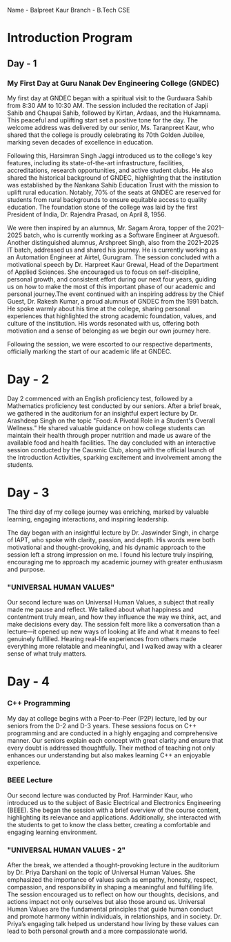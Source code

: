 Name - Balpreet Kaur
Branch - B.Tech CSE

# Introduction Program


## Day - 1

### My First Day at Guru Nanak Dev Engineering College (GNDEC) 
My first day at GNDEC began with a spiritual visit to the Gurdwara Sahib from 8:30 AM to 10:30 AM. The session included the recitation of Japji Sahib and Chaupai Sahib, followed by Kirtan, Ardaas, and the Hukamnama. This peaceful and uplifting start set a positive tone for the day.
The welcome address was delivered by our senior, Ms. Taranpreet Kaur, who shared that the college is proudly celebrating its 70th Golden Jubilee, marking seven decades of excellence in education.

Following this, Harsimran Singh Jaggi introduced us to the college's key features, including its state-of-the-art infrastructure, facilities, accreditations, research opportunities, and active student clubs. He also shared the historical background of GNDEC, highlighting that the institution was established by the Nankana Sahib Education Trust with the mission to uplift rural education. Notably, 70% of the seats at GNDEC are reserved for students from rural backgrounds to ensure equitable access to quality education. The foundation stone of the college was laid by the first President of India, Dr. Rajendra Prasad, on April 8, 1956.   

We were then inspired by an alumnus, Mr. Sagam Arora, topper of the 2021–2025 batch, who is currently working as a Software Engineer at Arguesoft. Another distinguished alumnus, Arshpreet Singh, also from the 2021–2025 IT batch, addressed us and shared his journey. He is currently working as an Automation Engineer at Airtel, Gurugram.
The session concluded with a motivational speech by Dr. Harpreet Kaur Grewal, Head of the Department of Applied Sciences. She encouraged us to focus on self-discipline, personal growth, and consistent effort during our next four years, guiding us on how to make the most of this important phase of our academic and personal journey.The event continued with an inspiring address by the Chief Guest, Dr. Rakesh Kumar, a proud alumnus of GNDEC from the 1991 batch. He spoke warmly about his time at the college, sharing personal experiences that highlighted the strong academic foundation, values, and culture of the institution. His words resonated with us, offering both motivation and a sense of belonging as we begin our own journey here.

Following the session, we were escorted to our respective departments, officially marking the start of our academic life at GNDEC.


# Day - 2

Day 2 commenced with an English proficiency test, followed by a Mathematics proficiency test conducted by our seniors. After a brief break, we gathered in the auditorium for an insightful expert lecture by Dr. Arashdeep Singh on the topic "Food: A Pivotal Role in a Student's Overall Wellness." He shared valuable guidance on how college students can maintain their health through proper nutrition and made us aware of the available food and health facilities. The day concluded with an interactive session conducted by the Causmic Club, along with the official launch of the Introduction Activities, sparking excitement and involvement among the students.


# Day - 3 

The third day of my college journey was enriching, marked by valuable learning, engaging interactions, and inspiring leadership. 

The day began with an insightful lecture by Dr. Jaswinder Singh, in charge of IAPT, who spoke with clarity, passion, and depth. His words were both motivational and thought-provoking, and his dynamic approach to the session left a strong impression on me. I found his lecture truly inspiring, encouraging me to approach my academic journey with greater enthusiasm and purpose.


### "UNIVERSAL HUMAN VALUES" 

Our second lecture was on Universal Human Values, a subject that really made me pause and reflect. We talked about what happiness and contentment truly mean, and how they influence the way we think, act, and make decisions every day. The session felt more like a conversation than a lecture—it opened up new ways of looking at life and what it means to feel genuinely fulfilled. Hearing real-life experiences from others made everything more relatable and meaningful, and I walked away with a clearer sense of what truly matters.


# Day - 4

### C++ Programming

My day at college begins with a Peer-to-Peer (P2P) lecture, led by our seniors from the D-2 and D-3 years. These sessions focus on C++ programming and are conducted in a highly engaging and comprehensive manner. Our seniors explain each concept with great clarity and ensure that every doubt is addressed thoughtfully. Their method of teaching not only enhances our understanding but also makes learning C++ an enjoyable experience.

### BEEE Lecture

Our second lecture was conducted by Prof. Harminder Kaur, who introduced us to the subject of Basic Electrical and Electronics Engineering (BEEE). She began the session with a brief overview of the course content, highlighting its relevance and applications. Additionally, she interacted with the students to get to know the class better, creating a comfortable and engaging learning environment.

### "UNIVERSAL HUMAN VALUES - 2"

After the break, we attended a thought-provoking lecture in the auditorium by Dr. Priya Darshani on the topic of Universal Human Values. She emphasized the importance of values such as empathy, honesty, respect, compassion, and responsibility in shaping a meaningful and fulfilling life. The session encouraged us to reflect on how our thoughts, decisions, and actions impact not only ourselves but also those around us. Universal Human Values are the fundamental principles that guide human conduct and promote harmony within individuals, in relationships, and in society. Dr. Priya’s engaging talk helped us understand how living by these values can lead to both personal growth and a more compassionate world.



